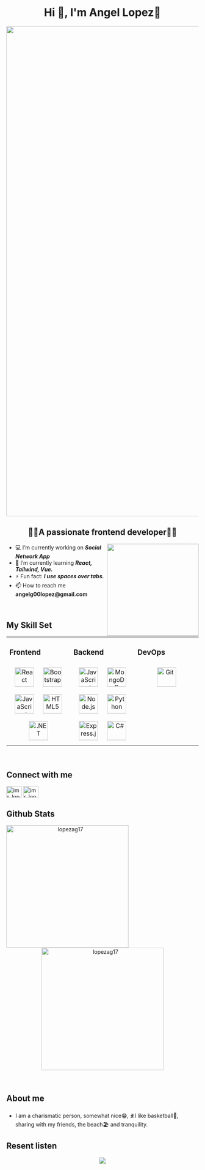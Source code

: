 <h1 align="center">Hi 👋, I'm Angel Lopez🚀</h1>
<a href"https://miduconf.com/ticket/LopezAG17"><img src="https://user-images.githubusercontent.com/88790737/199573473-54b3dd40-46a9-4c1a-b5e0-ac26fcaed37e.png" align="center"style="width: 80rem" /></a>
<h2 align="center">👨‍💻A passionate frontend developer👨‍💻</h2>
<div>
<img src="https://camo.githubusercontent.com/e924ea779fb9325a23e12c11067ce8844707c162e0f905bbd23577c411677de7/68747470733a2f2f696d67732e7365617263682e62726176652e636f6d2f63545776734b7632466337433555444535616e4472434572424c4d75706b4439424151514c33585054424d2f72733a6669743a3830303a3630303a312f673a63652f6148523063484d364c79396a5a4734752f5a484a70596d4a6962475575593239742f4c33567a5a584a7a4c7a45774e546b312f4f444d7663324e795a575675633268762f64484d764e4445334d544d324e79396a2f62325270626d63745a6e4a6c595773752f5a326c6d2e676966" align="right" style="width: 15rem" />
<div align="left">

- 💻 I’m currently working on **_Social Network App_**
- 🌱 I’m currently learning **_React, Tailwind, Vue._**
- ⚡ Fun fact: **_I use spaces over tabs._**
- 📫 How to reach me **__angelg00lopez@gmail.com__**
</div>
</div>

</br>

## My Skill Set

<table><tr><td style="border: none" valign="top" width="33%">

### Frontend

<div align="center">  
<a href="https://reactjs.org/" target="_blank"><img style="margin: 10px" src="https://profilinator.rishav.dev/skills-assets/react-original-wordmark.svg" alt="React" height="50" /></a>  
<a href="https://getbootstrap.com/docs/3.4/javascript/" target="_blank"><img style="margin: 10px" src="https://profilinator.rishav.dev/skills-assets/bootstrap-plain.svg" alt="Bootstrap" height="50" /></a>   
<a href="https://www.javascript.com/" target="_blank"><img style="margin: 10px" src="https://profilinator.rishav.dev/skills-assets/javascript-original.svg" alt="JavaScript" height="50" /></a>  
<a href="https://en.wikipedia.org/wiki/HTML5" target="_blank"><img style="margin: 10px" src="https://profilinator.rishav.dev/skills-assets/html5-original-wordmark.svg" alt="HTML5" height="50" /></a>
 <a href="https://dotnet.microsoft.com/download/dotnet-framework" target="_blank"><img style="margin: 10px" src="https://profilinator.rishav.dev/skills-assets/dot-net-original-wordmark.svg" alt=".NET" height="50" /></a>  
</div>

</td><td style="border: none" valign="top" width="33%">

### Backend

<div align="center">  
<a href="https://www.javascript.com/" target="_blank"><img style="margin: 10px" src="https://profilinator.rishav.dev/skills-assets/javascript-original.svg" alt="JavaScript" height="50" /></a>  
<a href="https://www.mongodb.com/" target="_blank"><img style="margin: 10px" src="https://profilinator.rishav.dev/skills-assets/mongodb-original-wordmark.svg" alt="MongoDB" height="50" /></a>  
<a href="https://nodejs.org/" target="_blank"><img style="margin: 10px" src="https://profilinator.rishav.dev/skills-assets/nodejs-original-wordmark.svg" alt="Node.js" height="50" /></a>  
<a href="https://www.python.org/" target="_blank"><img style="margin: 10px" src="https://profilinator.rishav.dev/skills-assets/python-original.svg" alt="Python" height="50" /></a>  
<a href="https://expressjs.com/" target="_blank"><img style="margin: 10px" src="https://profilinator.rishav.dev/skills-assets/express-original-wordmark.svg" alt="Express.js" height="50" /></a>  
<a href="https://docs.microsoft.com/en-us/dotnet/csharp/" target="_blank"><img style="margin: 10px" src="https://profilinator.rishav.dev/skills-assets/csharp-original.svg" alt="C#" height="50" /></a>  
</div>

</td><td style="border: none" valign="top" width="33%">

### DevOps

<div align="center">  
<a href="https://github.com/" target="_blank"><img style="margin: 10px" src="https://profilinator.rishav.dev/skills-assets/git-scm-icon.svg" alt="Git" height="50" /></a>  
</div>

</td></tr></table>

<br/>

## Connect with me

<p align="left">
<a href="https://twitter.com/imr_lopez" target="blank"><img align="center" src="https://raw.githubusercontent.com/rahuldkjain/github-profile-readme-generator/master/src/images/icons/Social/twitter.svg" alt="imr_lopez" height="30" width="40" /></a>
<a href="https://instagram.com/imr_lopez.ag" target="blank"><img align="center" src="https://raw.githubusercontent.com/rahuldkjain/github-profile-readme-generator/master/src/images/icons/Social/instagram.svg" alt="imr_lopez.ag" height="30" width="40" /></a>
</p>

## Github Stats

<div align="center">
<p ><img align="left" src="https://github-readme-stats.vercel.app/api?username=lopezag17&show_icons=true&locale=en" alt="lopezag17" style="width: 20rem" /></p>

<p aling="left"><img src="https://github-readme-streak-stats.herokuapp.com/?user=lopezag17&" alt="lopezag17" style="width: 20rem" /></p>
</div>
</br>

## About me

- I am a charismatic person, somewhat nice😁, ⛹I like basketball🏀, sharing with my friends, the beach🏖️ and tranquility.

## Resent listen

<div align="center"><img src="https://spotify-github-profile.vercel.app/api/view?uid=212zpqm3wgosqydvpzje6tn4q&cover_image=true&theme=novatorem&show_offline=false&background_color=121212&bar_color=53b14f&bar_color_cover=falsehttps://spotify-github-profile.vercel.app/api/view?uid=212zpqm3wgosqydvpzje6tn4q&cover_image=true&theme=novatorem&show_offline=false&background_color=121212&bar_color=53b14f&bar_color_cover=false" /></div>
